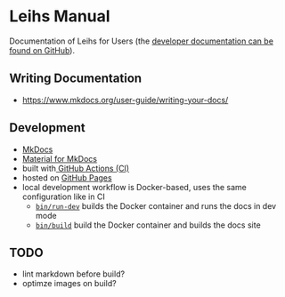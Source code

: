 # Leihs Manual

Documentation of Leihs for Users (the [developer documentation can be found on GitHub](https://github.com/leihs/leihs_documentation)).

## Writing Documentation

- <https://www.mkdocs.org/user-guide/writing-your-docs/>

## Development

- [MkDocs](https://www.mkdocs.org/dev-guide/)
- [Material for MkDocs](https://squidfunk.github.io/mkdocs-material/)
- built with[ GitHub Actions (CI)](https://github.com/features/actions)
- hosted on [GitHub Pages](https://pages.github.com)
- local development workflow is Docker-based, uses the same configuration like in CI
  - [`bin/run-dev`](./bin/run-dev) builds the Docker container and runs the docs in dev mode
  - [`bin/build`](./bin/build) build the Docker container and builds the docs site

## TODO

- lint markdown before build?
- optimze images on build?
